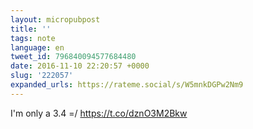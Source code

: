 ```yaml
---
layout: micropubpost
title: ''
tags: note
language: en
tweet_id: 796840094577684480
date: 2016-11-10 22:20:57 +0000
slug: '222057'
expanded_urls: https://rateme.social/s/W5mnkDGPw2Nm9
---
```

I'm only a 3.4 =/ https://t.co/dznO3M2Bkw
